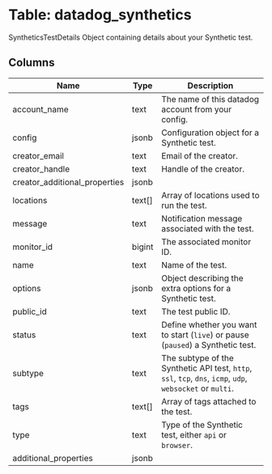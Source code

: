 
# Table: datadog_synthetics
SyntheticsTestDetails Object containing details about your Synthetic test.
## Columns
| Name        | Type           | Description  |
| ------------- | ------------- | -----  |
|account_name|text|The name of this datadog account from your config.|
|config|jsonb|Configuration object for a Synthetic test.|
|creator_email|text|Email of the creator.|
|creator_handle|text|Handle of the creator.|
|creator_additional_properties|jsonb||
|locations|text[]|Array of locations used to run the test.|
|message|text|Notification message associated with the test.|
|monitor_id|bigint|The associated monitor ID.|
|name|text|Name of the test.|
|options|jsonb|Object describing the extra options for a Synthetic test.|
|public_id|text|The test public ID.|
|status|text|Define whether you want to start (`live`) or pause (`paused`) a Synthetic test.|
|subtype|text|The subtype of the Synthetic API test, `http`, `ssl`, `tcp`, `dns`, `icmp`, `udp`, `websocket` or `multi`.|
|tags|text[]|Array of tags attached to the test.|
|type|text|Type of the Synthetic test, either `api` or `browser`.|
|additional_properties|jsonb||
